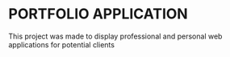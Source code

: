 # PORTFOLIO APPLICATION

This project was made to display professional and personal web applications for potential clients 
